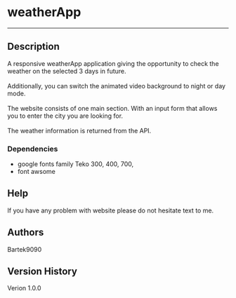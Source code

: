 # weatherApp
-------------------------

## Description
A responsive weatherApp application giving the opportunity to check the weather on the selected 3 days in future. <br/>  
Additionally, you can switch the animated video background to night or day mode.<br/>  
The website consists of one main section. With an input form that allows you to enter the city you are looking for.<br/>  
The weather information is returned from the API. 

### Dependencies

* google fonts family Teko 300, 400, 700, 
* font awsome


## Help

If you have any problem with website please do not hesitate text to me.

## Authors
Bartek9090

## Version History

Verion 1.0.0
